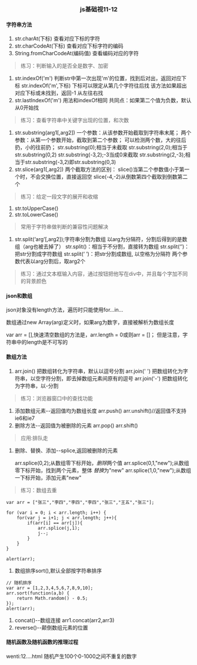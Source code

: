 <h3 style="text-align: center;">js基础视11-12</h3>

#### 字符串方法

1. str.charAt(下标) 查看对应下标的字符
2. str.charCodeAt(下标) 查看对应下标字符的编码
3. String.fromCharCodeAt(编码值) 查看编码对应的字符

>练习：判断输入的是否全是数字、加密

1. str.indexOf('m') 判断str中第一次出现'm'的位置，找到后对出，返回对应下标
    str.indexOf('m',下标) 下标可以限定从第几个字符往后找
    该方法如果超出对应下标或未找到，返回-1 
    从左往右找
2. str.lastIndexOf('m') 用法和indexOf相同
    共同点：如果第二个值为负数，默认从0开始找

>  练习：查看字符串中关键字出现的位置，和次数

1. str.substring(arg1[,arg2])
    一个参数：从该参数开始截取到字符串末尾；
    两个参数：从第一个参数开始，截取到第二个参数；
    可以检测两个数，大的往后扔，小的往前扔；
    str.substring(0);相当于未截取
    str.substring(2,0);相当于str.substring(0,2)
    str.substring(-3,2);-3当成0来截取
    str.substring(2,-3);相当于str.substring(-3,2)即str.substring(0,3)
2. str.slice(arg1[,arg2])
    两个截取方法的区别：
    slice()当第二个参数值小于第一个时，不会交换位置，直接返回空
    slice(-4,-2)从倒数第四个截取到倒数第二个

>练习：给定一段文字的展开和收缩

1. str.toUpperCase()
2. str.toLowerCase()

>常用于字符串做判断的兼容性问题解决

1. str.split(‘arg’[,arg2]);字符串分割为数组
    以arg为分隔符，分割后得到的是数组（arg也被去掉了）
    str.split()：相当于不分割，直接转为数组
    str.split(‘’)：把str分割成字符数组
    str.split(‘ ’)：把str分割成数组, 以空格为分隔符
    两个参数代表以arg分割后，取arg2个

> 练习：通过文本框输入内容，通过按钮把他写在div中，并且每个字加不同的背景颜色 

#### json和数组

json对象没有length方法，遍历时只能使用for...in...

数组通过new Array(arg)定义时，如果arg为数字，直接被解析为数组长度 

var arr = [],快速清空数组的方法是，arr.length = 0或则arr = []；
但是注意，字符串中的length是不可写的

#### 数组方法

1. arr.join() 把数组转化为字符串，默认以逗号分割
    arr.join(' ') 把数组转化为字符串，以空字符分割，即去掉数组元素间原有的逗号
    arr.join('-') 把数组转化为字符串，以-分割

>  练习：浏览器窗口中的查找功能
>  

1. 添加数组元素--返回值均为数组长度
    arr.push()
    arr.unshift()//返回值不支持ie6和ie7
2. 删除方法--返回值为被删除的元素
    arr.pop()
    arr.shift()

> 应用:排队走

1. 删除、替换、添加--splice,返回被删除的元素

    arr.splice(0,2);从数组零下标开始，*删除*两个值
    arr.splice(0,1,"new");从数组零下标开始，找到两个元素，整体 *替换*为"new"
    arr.splice(1,0,"new");从数组一下标开始，添加元素"new"

> 练习：数组去重

```
var arr = ["张三","李四","李四","李四","张三","王五","张三"];

for (var i = 0; i < arr.length; i++) {
    for(var j = i+1; j < arr.length; j++){
        if(arr[i] == arr[j]){
            arr.splice(j,1);
            j--;
        }
    }
}

alert(arr);
```

1. 数组排序sort(),默认全部按字符串排序

```
// 随机排序
var arr = [1,2,3,4,5,6,7,8,9,10];
arr.sort(function(a,b) {
    return Math.random() - 0.5;
});
alert(arr);
```

1. concat()--数组连接
    arr1.concat(arr2,arr3)
2. reverse()--颠倒数组元素的位置
#### 随机函数及随机函数的推理过程


wenti:12....html
随机产生100个0-1000之间不重复的数字











